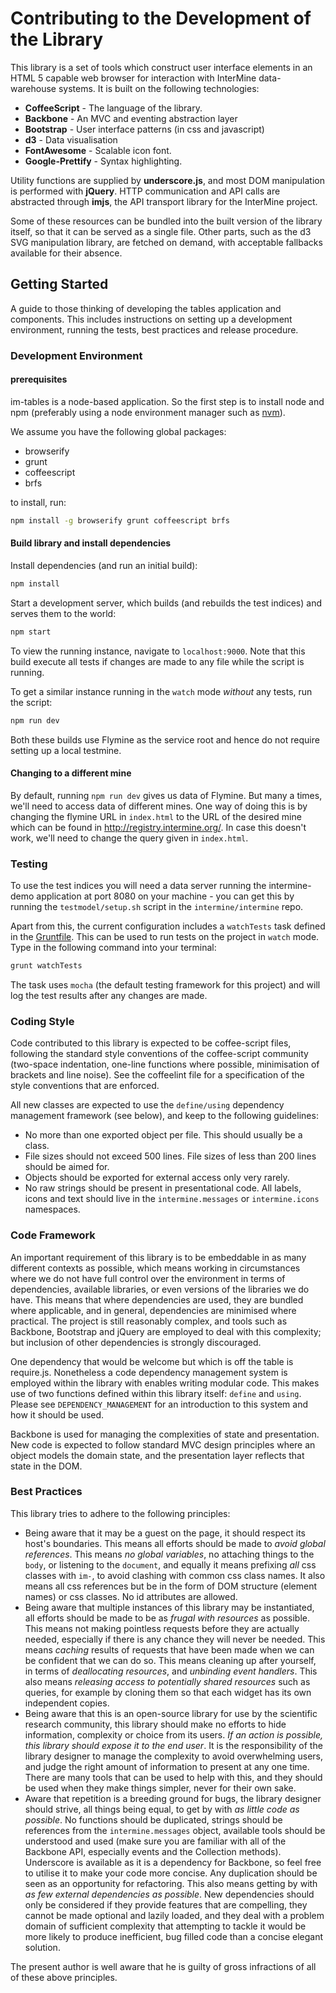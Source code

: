 Contributing to the Development of the Library
===============================================

This library is a set of tools which construct user interface
elements in an HTML 5 capable web browser for interaction with
InterMine data-warehouse systems. It is built on the following
technologies:

 * **CoffeeScript** - The language of the library.
 * **Backbone** - An MVC and eventing abstraction layer
 * **Bootstrap** - User interface patterns (in css and javascript)
 * **d3** - Data visualisation
 * **FontAwesome** - Scalable icon font.
 * **Google-Prettify** - Syntax highlighting.

Utility functions are supplied by **underscore.js**, and most DOM
manipulation is performed with **jQuery**. HTTP communication and API
calls are abstracted through **imjs**, the API transport library for
the InterMine project.

Some of these resources can be bundled into the built version of the
library itself, so that it can be served as a single file. Other parts,
such as the d3 SVG manipulation library, are fetched on demand, with
acceptable fallbacks available for their absence.

Getting Started
------------------

A guide to those thinking of developing the tables application and components.
This includes instructions on setting up a development environment, running the
tests, best practices and release procedure.

### Development Environment

#### prerequisites

im-tables is a node-based application. So the first step is to install node and npm (preferably using
a node environment manager such as [nvm](https://github.com/nvm-sh/nvm)).

We assume you have the following global packages:

- browserify
- grunt
- coffeescript
- brfs

to install, run:

```sh
npm install -g browserify grunt coffeescript brfs
```

#### Build library and install dependencies

Install dependencies (and run an initial build):

```sh
npm install
```

Start a development server, which builds (and rebuilds the test indices) and
serves them to the world:

```sh
npm start
```
To view the running instance, navigate to `localhost:9000`.
Note that this build execute all tests if changes are made to any file while the script is running.

To get a similar instance running in the `watch` mode _without_ any tests, run the script:
```bash
npm run dev
```
Both these builds use Flymine as the service root and hence do not require setting up a local testmine.

#### Changing to a different mine

By default, running `npm run dev` gives us data of Flymine. But many a times, we'll need to access data of different mines.
One way of doing this is by changing the flymine URL in `index.html` to the URL of the desired mine which can be found in http://registry.intermine.org/.
In case this doesn't work, we'll need to change the query given in `index.html`.

### Testing

To use the test indices you will need a data server running the intermine-demo
application at port 8080 on your machine - you can get this by running the
`testmodel/setup.sh` script in the `intermine/intermine` repo.

Apart from this, the current configuration includes a `watchTests` task defined in the [Gruntfile](https://github.com/intermine/im-tables/blob/dev/Gruntfile.js). This can be used to run tests on the project in `watch` mode. Type in the following command into your terminal:
```bash
grunt watchTests
```
The task uses `mocha` (the default testing framework for this project) and will log the test results after any changes are made.

### Coding Style

Code contributed to this library is expected to be coffee-script files, following
the standard style conventions of the coffee-script community (two-space indentation,
one-line functions where possible, minimisation of brackets and line noise). See
the coffeelint file for a specification of the style conventions that are
enforced.

All new classes are expected to use the `define/using` dependency management
framework (see below), and keep to the following guidelines:

 * No more than one exported object per file. This should usually be a class.
 * File sizes should not exceed 500 lines. File sizes of less than 200 lines should
   be aimed for.
 * Objects should be exported for external access only very rarely.
 * No raw strings should be present in presentational code. All labels, icons
   and text should live in the `intermine.messages` or `intermine.icons`
   namespaces.

### Code Framework

An important requirement of this library is to be embeddable in as many different
contexts as possible, which means working in circumstances where we do not
have full control over the environment in terms of dependencies, available
libraries, or even versions of the libraries we do have. This means that
where dependencies are used, they are bundled where applicable, and in
general, dependencies are minimised where practical. The project is still
reasonably complex, and tools such as Backbone, Bootstrap and jQuery are employed
to deal with this complexity; but inclusion of other dependencies is strongly
discouraged.

One dependency that would be welcome but which is off the table is require.js.
Nonetheless a code dependency management system is employed within the library
with enables writing modular code. This makes use of two functions defined within
this library itself: `define` and `using`. Please see `DEPENDENCY_MANAGEMENT` for
an introduction to this system and how it should be used.

Backbone is used for managing the complexities of state and presentation. New code is
expected to follow standard MVC design principles where an object models the
domain state, and the presentation layer reflects that state in the DOM.

### Best Practices

This library tries to adhere to the following principles:

 * Being aware that it may be a guest on the page, it should respect its host's
   boundaries. This means all efforts should be made to *avoid global references*.
   This means *no global variables*, no attaching things to the `body`, or
   listening to the `document`, and equally it means prefixing *all* css
   classes with `im-`, to avoid clashing with common css class names. It also means
   all css references but be in the form of DOM structure (element names) or
   css classes. No id attributes are allowed.
 * Being aware that multiple instances of this library may be instantiated, all
   efforts should be made to be as *frugal with resources* as possible. This means
   not making pointless requests before they are actually needed, especially
   if there is any chance they will never be needed. This means *caching* results
   of requests that have been made when we can be confident that we can do so.
   This means cleaning up after yourself, in terms of *deallocating resources*, and
   *unbinding event handlers*.
   This also means *releasing access to potentially shared resources* such as queries,
   for example by cloning them so that each widget has its own independent copies.
 * Being aware that this is an open-source library for use by the scientific
   research community, this library should make no efforts to hide information,
   complexity or choice from its users. *If an action is possible, this library
   should expose it to the end user*. It is the responsibility of the library
   designer to manage the complexity to avoid overwhelming users, and judge the
   right amount of information to present at any one time. There are many tools that
   can be used to help with this, and they should be used when they make things
   simpler, never for their own sake.
 * Aware that repetition is a breeding ground for bugs, the library designer
   should strive, all things being equal, to get by with *as little code as possible*.
   No functions should be duplicated, strings should be references from the
   `intermine.messages` object, available tools should be understood and used
   (make sure you are familiar with all of the Backbone API, especially
   events and the Collection methods). Underscore is available as it is a dependency
   for Backbone, so feel free to utilise it to make your code more concise. Any
   duplication should be seen as an opportunity for refactoring. This also means
   getting by with *as few external dependencies as possible*. New dependencies
   should only be considered if they provide features that are compelling, they
   cannot be made optional and lazily loaded, and they deal with a problem
   domain of sufficient complexity that attempting to tackle it would be more
   likely to produce inefficient, bug filled code than a concise elegant solution.

The present author is well aware that he is guilty of gross infractions of all
of these above principles.

